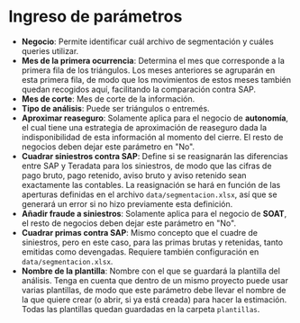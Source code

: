 # Ingreso de parámetros

- **Negocio**: Permite identificar cuál archivo de segmentación y cuáles queries utilizar.
- **Mes de la primera ocurrencia**: Determina el mes que corresponde a la primera fila de los triángulos. Los meses anteriores se agruparán en esta primera fila, de modo que los movimientos de estos meses también quedan recogidos aquí, facilitando la comparación contra SAP.
- **Mes de corte**: Mes de corte de la información.
- **Tipo de análisis**: Puede ser triángulos o entremés.
- **Aproximar reaseguro**: Solamente aplica para el negocio de **autonomía**, el cual tiene una estrategia de aproximación de reaseguro dada la indisponibilidad de esta información al momento del cierre. El resto de negocios deben dejar este parámetro en "No".
- **Cuadrar siniestros contra SAP**: Define si se reasignarán las diferencias entre SAP y Teradata para los siniestros, de modo que las cifras de pago bruto, pago retenido, aviso bruto y aviso retenido sean exactamente las contables. La reasignación se hará en función de las aperturas definidas en el archivo `data/segmentacion.xlsx`, así que se generará un error si no hizo previamente esta definición.
- **Añadir fraude a siniestros**: Solamente aplica para el negocio de **SOAT**, el resto de negocios deben dejar este parámetro en "No".
- **Cuadrar primas contra SAP**: Mismo concepto que el cuadre de siniestros, pero en este caso, para las primas brutas y retenidas, tanto emitidas como devengadas. Requiere también configuración en `data/segmentacion.xlsx`.
- **Nombre de la plantilla**: Nombre con el que se guardará la plantilla del análisis. Tenga en cuenta que dentro de un mismo proyecto puede usar varias plantillas, de modo que este parámetro debe llevar el nombre de la que quiere crear (o abrir, si ya está creada) para hacer la estimación. Todas las plantillas quedan guardadas en la carpeta `plantillas`.
